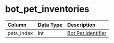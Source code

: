# bot_pet_inventories

| Column | Data Type | Description |
| :--- | :--- | :--- |
| pets_index | int | [Bot Pet Identifier](bot_pets.md) |

